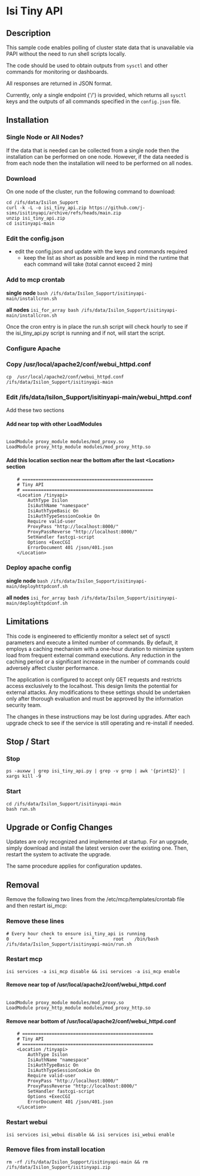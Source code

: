 # Isi Tiny API

## Description
This sample code enables polling of cluster state data that is unavailable via PAPI without the need to run shell scripts locally.

The code should be used to obtain outputs from `sysctl` and other commands for monitoring or dashboards.

All responses are returned in JSON format.

Currently, only a single endpoint ('/') is provided, which returns all `sysctl` keys and the outputs of all commands specified in the `config.json` file.

## Installation

### Single Node or All Nodes?
If the data that is needed can be collected from a single node then the installation can be performed on one node. However, if the data needed is from each node then the installation will need to be performed on all nodes.

### Download
On one node of the cluster, run the following command to download:

```
cd /ifs/data/Isilon_Support
curl -k -L -o isi_tiny_api.zip https://github.com/j-sims/isitinyapi/archive/refs/heads/main.zip
unzip isi_tiny_api.zip
cd isitinyapi-main
```

### Edit the config.json
- edit the config.json and update with the keys and commands required
  - keep the list as short as possible and keep in mind the runtime that each command will take (total cannot exceed 2 min)

### Add to mcp crontab

**single node**
```bash /ifs/data/Isilon_Support/isitinyapi-main/installcron.sh```

**all nodes**
```isi_for_array bash /ifs/data/Isilon_Support/isitinyapi-main/installcron.sh```


Once the cron entry is in place the run.sh script will check hourly to see if the isi_tiny_api.py script is running and if not, will start the script.

### Configure Apache

### Copy /usr/local/apache2/conf/webui_httpd.conf
```cp  /usr/local/apache2/conf/webui_httpd.conf /ifs/data/Isilon_Support/isitinyapi-main```

### Edit /ifs/data/Isilon_Support/isitinyapi-main/webui_httpd.conf

Add these two sections

#### Add near top with other LoadModules

```

LoadModule proxy_module modules/mod_proxy.so
LoadModule proxy_http_module modules/mod_proxy_http.so
```

#### Add this location section near the bottom after the last \<Location\> section
```
    # =================================================
    # Tiny API
    # =================================================
    <Location /tinyapi>
        AuthType Isilon
        IsiAuthName "namespace"
        IsiAuthTypeBasic On
        IsiAuthTypeSessionCookie On
        Require valid-user
        ProxyPass "http://localhost:8000/"
        ProxyPassReverse "http://localhost:8000/"
        SetHandler fastcgi-script
        Options +ExecCGI
        ErrorDocument 401 /json/401.json
    </Location>
```

### Deploy apache config
**single node**
```bash /ifs/data/Isilon_Support/isitinyapi-main/deployhttpdconf.sh```

**all nodes**
```isi_for_array bash /ifs/data/Isilon_Support/isitinyapi-main/deployhttpdconf.sh```


## Limitations
This code is engineered to efficiently monitor a select set of sysctl parameters and execute a limited number of commands. By default, it employs a caching mechanism with a one-hour duration to minimize system load from frequent external command executions. Any reduction in the caching period or a significant increase in the number of commands could adversely affect cluster performance.

The application is configured to accept only GET requests and restricts access exclusively to the localhost. This design limits the potential for external attacks. Any modifications to these settings should be undertaken only after thorough evaluation and must be approved by the information security team.

The changes in these instructions may be lost during upgrades. After each upgrade check to see if the service is still operating and re-install if needed.

## Stop / Start

### Stop
```
ps -auxww | grep isi_tiny_api.py | grep -v grep | awk '{print$2}' | xargs kill -9
```

### Start
```
cd /ifs/data/Isilon_Support/isitinyapi-main
bash run.sh
```

## Upgrade or Config Changes
Updates are only recognized and implemented at startup. For an upgrade, simply download and install the latest version over the existing one. Then, restart the system to activate the upgrade.

The same procedure applies for configuration updates.

## Removal
Remove the following two lines from the /etc/mcp/templates/crontab file and then restart isi_mcp:

### Remove these lines

```
# Every hour check to ensure isi_tiny_api is running
0       *       *       *       *       root    /bin/bash /ifs/data/Isilon_Support/isitinyapi-main/run.sh
```

### Restart mcp
```
isi services -a isi_mcp disable && isi services -a isi_mcp enable
``` 

#### Remove near top of /usr/local/apache2/conf/webui_httpd.conf

```

LoadModule proxy_module modules/mod_proxy.so
LoadModule proxy_http_module modules/mod_proxy_http.so
```

#### Remove near bottom of /usr/local/apache2/conf/webui_httpd.conf
```
    # =================================================
    # Tiny API
    # =================================================
    <Location /tinyapi>
        AuthType Isilon
        IsiAuthName "namespace"
        IsiAuthTypeBasic On
        IsiAuthTypeSessionCookie On
        Require valid-user
        ProxyPass "http://localhost:8000/"
        ProxyPassReverse "http://localhost:8000/"
        SetHandler fastcgi-script
        Options +ExecCGI
        ErrorDocument 401 /json/401.json
    </Location>
```

### Restart webui
```isi services isi_webui disable && isi services isi_webui enable```

### Remove files from install location
```
rm -rf /ifs/data/Isilon_Support/isitinyapi-main && rm /ifs/data/Isilon_Support/isitinyapi.zip
```